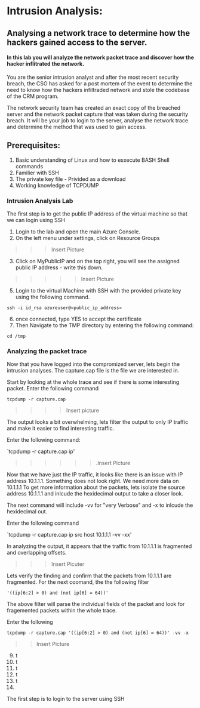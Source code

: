 # Intrusion Analysis: 
## Analysing a network trace to determine how the hackers gained access to the server.<br>
#### In this lab you will analyze the network packet trace and discover how the hacker inflitrated the network.

You are the senior intrusion analyst and after the most recent security breach, the CSO has asked for a post mortem of the event to determine the need to know how the hackers infiltraded network and stole the codebase of the CRM program. 

The network security team has created an exact copy of the breached server and the network packet capture that was taken during the security breach. It will be your job to login to the server, analyse the network trace and determine the method that was used to gain access. 

## Prerequisites:
1. Basic understanding of Linux and how to esxecute BASH Shell commands
2. Familier with SSH 
3. The private key file - Privided as a download
4. Working knowledge of TCPDUMP 


### Intrusion Analysis Lab

The first step is to get the public IP address of the virtual machine so that we can login using SSH

1. Login to the lab and open the main Azure Console. 
2. On the left menu under settings, click on Resource Groups 
>>>Insert Picture

3. Click on MyPublicIP and on the top right, you will see the assigned public IP address - write this down. 
>>>>>Insert Picture

5. Login to the virtual Machine with SSH with the provided private key using the following command.

`ssh -i id_rsa azureuser@<public_ip_address>`

6. once connected, type YES to accept the certificate
7. Then Navigate to the TMP directory by entering the following command: 

`cd /tmp`


### Analyzing the packet trace 
Now that you have logged into the compromized server, lets begin the intrusion analyses. The capture.cap file is the file we are interested in. 

Start by looking at the whole trace and see if there is some interesting packet. Enter the following command 

`tcpdump -r capture.cap`

>>>>Insert picture

The output looks a bit overwhelming, lets filter the output to only IP traffic and make it easier to find interesting traffic. 

Enter the following command: 

`tcpdump -r capture.cap ip'
>>>>>>.Insert Picture

Now that we have just the IP traffic, it looks like there is an issue with IP address 10.1.1.1. Something does not look right. We need more data on 10.1.1.1
To get more information about the packets, lets isolate the source address 10.1.1.1 and inlcude the hexidecimal output to take a closer look.

The next command will include -vv for "very Verbose" and -x to inlcude the hexidecimal out.

Enter the following command 

`tcpdump -r capture.cap ip src host 10.1.1.1 -vv -xx'

In analyzing the output, it appears that the traffic from 10.1.1.1 is fragmented and overlapping offsets. 

>>>Insert Picuter

Lets verify the finding and confirm that the packets from 10.1.1.1 are fragmented. For the next coomand, the the following filter 

`'((ip[6:2] > 0) and (not ip[6] = 64))'`

The above filter will parse the individual fields of the packet and look for fragemented packets within the whole trace.


Enter the following 

`tcpdump -r capture.cap '((ip[6:2] > 0) and (not ip[6] = 64))' -vv -x`

>>Insert Picture 







9. t
10. t
11. t
12. t
13. t
14. 















 


The first step is to login to the server using SSH 




